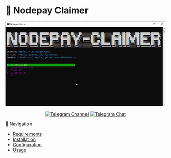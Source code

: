 # 🧲 Nodepay Claimer

<p align="center">
  <img src="./image/console.png" alt="Nodepay Claimer Console" width="600"/>
  
  <p align="center">
    <a href="https://t.me/CryptoBarge"><img src="https://img.shields.io/badge/Crypto$БАРЖА_|_Subscribe_⚓-5B00FF?style=for-the-badge&logo=telegram&logoColor=white" alt="Telegram Channel"></a>
    <a href="https://t.me/+nbpTp74UTnVmMmM6"><img src="https://img.shields.io/badge/Crypto$БАРЖА_|_Chat_💬-5B00FF?style=for-the-badge&logo=telegram&logoColor=white" alt="Telegram Chat"></a>
<p

## 🔎 Navigation
- [Requirements](#-requirements)
- [Installation](#-installation)
- [Configuration](#%EF%B8%8F-configuration)
- [Usage](#-usage)


